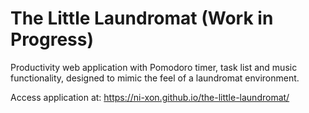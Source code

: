 # The Little Laundromat (Work in Progress)
Productivity web application with Pomodoro timer, task list and music functionality, designed to mimic the feel of a laundromat environment.

Access application at: https://ni-xon.github.io/the-little-laundromat/
